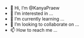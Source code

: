 - 👋 Hi, I’m @KanyaPraew
- 👀 I’m interested in ...
- 🌱 I’m currently learning ...
- 💞️ I’m looking to collaborate on ...
- 📫 How to reach me ...

<!---
KanyaPraew/KanyaPraew is a ✨ special ✨ repository because its `README.md` (this file) appears on your GitHub profile.
You can click the Preview link to take a look at your changes.
--->
